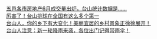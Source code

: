   
[五邑各市房地产6月成交量出炉，台山统计数据是……](http://www.dianyue.me/archives/807/17vlgyh1932lqiao/)  
[厉害了！台山排球在全国有这么多个第一](http://www.dianyue.me/archives/685/tjxet8n2k7tk4tf9/)  
[台山人，你的乡下有大变化！美丽宜居的乡村景象正徐徐展开！](http://www.dianyue.me/archives/912/04s436wh57qy27us/)  
[台山人注意：新一轮降雨来袭，各位出门记得带雨伞！](http://www.dianyue.me/archives/188/6v2mtholzqvkew1g/)